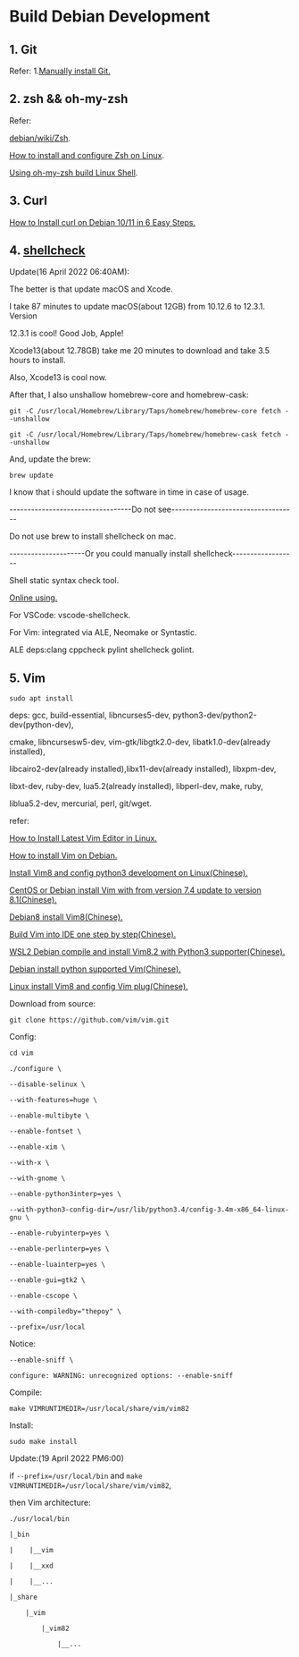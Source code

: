 # Build Debian Development

## 1. Git

Refer:
1.[Manually install Git.](https://gist.github.com/SofijaErkin/2b70beb264de57c9f8f7c80517766a89)

## 2. zsh && oh-my-zsh

Refer:

[debian/wiki/Zsh](https://wiki.debian.org/Zsh).

[How to install and configure Zsh on Linux](https://computingforgeeks.com/how-to-install-and-configure-zsh-shell-on-linux/).

[Using oh-my-zsh build Linux Shell](https://sysin.org/blog/linux-zsh/).

## 3. Curl

[How to Install curl on Debian 10/11 in 6 Easy Steps.](https://www.cyberithub.com/how-to-install-curl-on-debian-10-11-in-6-easy-steps/)

## 4. [shellcheck](https://packages.debian.org/sid/shellcheck)

Update(16 April 2022 06:40AM):

The better is that update macOS and Xcode.

I take 87 minutes to update macOS(about 12GB) from 10.12.6 to 12.3.1. Version

12.3.1 is cool! Good Job, Apple!

Xcode13(about 12.78GB) take me 20 minutes to download and take 3.5 hours to install.

Also, Xcode13 is cool now.

After that, I also unshallow homebrew-core and homebrew-cask:

    git -C /usr/local/Homebrew/Library/Taps/homebrew/homebrew-core fetch --unshallow

    git -C /usr/local/Homebrew/Library/Taps/homebrew/homebrew-cask fetch --unshallow

And, update the brew:

    brew update

I know that i should update the software in time in case of usage.

----------------------------------Do not see-----------------------------------

Do not use brew to install shellcheck on mac.

---------------------Or you could manually install shellcheck------------------

Shell static syntax check tool.

[Online using.](https://www.shellcheck.net/)

For VSCode: vscode-shellcheck.

For Vim: integrated via ALE, Neomake or Syntastic.

ALE deps:clang cppcheck pylint shellcheck golint.

## 5. Vim

    sudo apt install

deps: gcc, build-essential, libncurses5-dev,  python3-dev/python2-dev(python-dev),

cmake, libncursesw5-dev,  vim-gtk/libgtk2.0-dev, libatk1.0-dev(already installed),

libcairo2-dev(already installed),libx11-dev(already installed), libxpm-dev,

libxt-dev, ruby-dev, lua5.2(already installed), libperl-dev, make, ruby,

liblua5.2-dev, mercurial, perl, git/wget.

refer:

[How to Install Latest Vim Editor in Linux.](https://tecadmin.net/install-vim-linux/)  

[How to install Vim on Debian.](https://linuxpip.org/install-vim-debian/)  

[Install Vim8 and config python3 development on Linux(Chinese).](https://www.jianshu.com/p/63af5d83b6bd)

[CentOS or Debian install Vim with from version 7.4 update to version 8.1(Chinese).](https://blog.csdn.net/microsoft2014/article/details/82870300)

[Debian8 install Vim8(Chinese).](https://www.cnblogs.com/busor/p/5876931.html)

[Build Vim into IDE one step by step(Chinese).](https://sq.sf.163.com/blog/article/197471096162713600)

[WSL2 Debian compile and install Vim8.2 with Python3 supporter(Chinese).](https://ganquan.org/2021/12/01/wsl2-debian-compile-install-vim-8-2-enable-python3/)

[Debian install python supported Vim(Chinese).](https://blog.csdn.net/MK_chan/article/details/89047170)

[Linux install Vim8 and config Vim plug(Chinese).](https://blog.csdn.net/rankun1/article/details/78775404)

Download from source:

    git clone https://github.com/vim/vim.git 
Config:

    cd vim 

    ./configure \

    --disable-selinux \

    --with-features=huge \

    --enable-multibyte \

    --enable-fontset \

    --enable-xim \

    --with-x \

    --with-gnome \

    --enable-python3interp=yes \

    --with-python3-config-dir=/usr/lib/python3.4/config-3.4m-x86_64-linux-gnu \

    --enable-rubyinterp=yes \

    --enable-perlinterp=yes \

    --enable-luainterp=yes \

    --enable-gui=gtk2 \

    --enable-cscope \

    --with-compiledby="thepoy" \

    --prefix=/usr/local

Notice:

    --enable-sniff \

    configure: WARNING: unrecognized options: --enable-sniff

Compile:

    make VIMRUNTIMEDIR=/usr/local/share/vim/vim82
Install:

    sudo make install

Update:(19 April 2022 PM6:00)

if `--prefix=/usr/local/bin` and `make VIMRUNTIMEDIR=/usr/local/share/vim/vim82`,

then Vim architecture:

    ./usr/local/bin

    |_bin

    |    |__vim

    |    |__xxd

    |    |__...

    |_share

        |_vim

            |_vim82
            
                |__...
